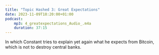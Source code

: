 ```yaml
---
title: "Topic Hashed 3: Great Expectations"
date: 2023-11-09T18:20:00+01:00
podcast:
    mp3: 4_greatexpectations_Audio_.m4a
    duration: 37:15
---
```

In which Constant tries to explain yet again what he expects from Bitcoin, which is not to destroy central banks.
